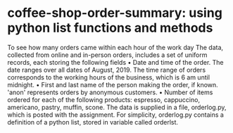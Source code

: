 # coffee-shop-order-summary: using python list functions and methods
To see how many orders came within each hour of the work day
The data, collected from online and in-person orders, includes a set of uniform records, each storing the following fields
• Date and time of the order. The date ranges over all dates of August, 2019. The time range of orders corresponds to the working hours of the business, which is 6 am until midnight.
• First and last name of the person making the order, if known. 'anon' represents orders by anonymous customers.
• Number of items ordered for each of the following products: espresso, cappuccino, americano, pastry, muffin, scone.
The data is supplied in a file, orderlog.py, which is posted with the assignment. For simplicity, orderlog.py contains a definition of a python list, stored in variable called orderlst.
